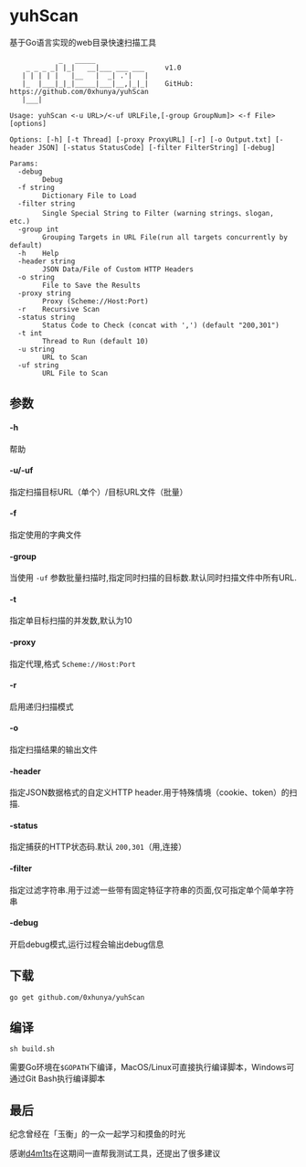 # yuhScan
基于Go语言实现的web目录快速扫描工具

```
            _   _____             
    _ _ _ _| |_|   __|___ ___ ___     v1.0
   | | | | |   |__   |  _| .'|   |    
   |_  |___|_|_|_____|___|__,|_|_|    GitHub: https://github.com/0xhunya/yuhScan
   |___|                              

Usage: yuhScan <-u URL>/<-uf URLFile,[-group GroupNum]> <-f File> [options]

Options: [-h] [-t Thread] [-proxy ProxyURL] [-r] [-o Output.txt] [-header JSON] [-status StatusCode] [-filter FilterString] [-debug]

Params:
  -debug
    	Debug
  -f string
    	Dictionary File to Load
  -filter string
    	Single Special String to Filter (warning strings、slogan, etc.)
  -group int
    	Grouping Targets in URL File(run all targets concurrently by default)
  -h	Help
  -header string
    	JSON Data/File of Custom HTTP Headers
  -o string
    	File to Save the Results
  -proxy string
    	Proxy (Scheme://Host:Port)
  -r	Recursive Scan
  -status string
    	Status Code to Check (concat with ',') (default "200,301")
  -t int
    	Thread to Run (default 10)
  -u string
    	URL to Scan
  -uf string
    	URL File to Scan
```

## 参数
#### -h
帮助
#### -u/-uf
指定扫描目标URL（单个）/目标URL文件（批量）
#### -f
指定使用的字典文件
#### -group
当使用 `-uf` 参数批量扫描时,指定同时扫描的目标数.默认同时扫描文件中所有URL.
#### -t
指定单目标扫描的并发数,默认为10
#### -proxy
指定代理,格式 `Scheme://Host:Port`
#### -r
启用递归扫描模式
#### -o
指定扫描结果的输出文件
#### -header
指定JSON数据格式的自定义HTTP header.用于特殊情境（cookie、token）的扫描.
#### -status
指定捕获的HTTP状态码.默认 `200,301`（用,连接）
#### -filter
指定过滤字符串.用于过滤一些带有固定特征字符串的页面,仅可指定单个简单字符串
#### -debug
开启debug模式,运行过程会输出debug信息

## 下载
```
go get github.com/0xhunya/yuhScan
```

## 编译
```
sh build.sh
```
需要Go环境在`$GOPATH`下编译，MacOS/Linux可直接执行编译脚本，Windows可通过Git Bash执行编译脚本

## 最后
纪念曾经在「玉衡」的一众一起学习和摸鱼的时光

感谢[d4m1ts](https://github.com/damit5)在这期间一直帮我测试工具，还提出了很多建议